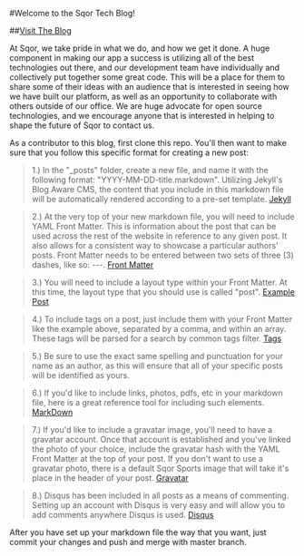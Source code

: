 #Welcome to the Sqor Tech Blog!

##[Visit The Blog](http://sqor.github.io/)

At Sqor, we take pride in what we do, and how we get it done.  A huge component in making our app a success is utilizing all of the best technologies out there, and our development team have individually and collectively put together some great code.  This will be a place for them to share some of their ideas with an audience that is interested in seeing how we have built our platform, as well as an opportunity to collaborate with others outside of our office.  We are huge advocate for open source technologies, and we encourage anyone that is interested in helping to shape the future of Sqor to contact us.

As a contributor to this blog, first clone this repo.  You'll then want to make sure that you follow this specific format for creating a new post:

>1.) In the "_posts" folder, create a new file, and name it with the following format: "YYYY-MM-DD-title.markdown".  Utilizing Jekyll's Blog Aware CMS, the content that you include in this markdown file will be automatically rendered according to a pre-set template. [Jekyll](http://jekyllrb.com/docs/home/) 

>2.) At the very top of your new markdown file, you will need to include YAML Front Matter.  This is information about the post that can be used across the rest of the website in reference to any given post.  It also allows for a consistent way to showcase a particular authors' posts.  Front Matter needs to be entered between two sets of three (3) dashes, like so: ---. [Front Matter](http://jekyllrb.com/docs/frontmatter/)

>3.) You will need to include a layout type within your Front Matter.  At this time, the layout type that you should use is called "post". [Example Post](https://raw.githubusercontent.com/sqor/sqor.github.io/master/_posts/2015-06-23-andy_blogpost1.markdown)

>4.) To include tags on a post, just include them with your Front Matter like the example above, separated by a comma, and within an array.  These tags will be parsed for a search by common tags filter. [Tags](http://sqor.github.io/tags.html)

>5.) Be sure to use the exact same spelling and punctuation for your name as an author, as this will ensure that all of your specific posts will be identified as yours.

>6.) If you'd like to include links, photos, pdfs, etc in your markdown file, here is a great reference tool for including such elements.  [MarkDown](https://guides.github.com/features/mastering-markdown/)

>7.) If you'd like to include a gravatar image, you'll need to have a gravatar account.  Once that account is established and you've linked the photo of your choice, include the gravatar hash with the YAML Front Matter at the top of your post.  If you don't want to use a gravatar photo, there is a default Sqor Sports image that will take it's place in the header of your post. [Gravatar](https://en.gravatar.com/)

>8.) Disqus has been included in all posts as a means of commenting.  Setting up an account with Disqus is very easy and will allow you to add comments anywhere Disqus is used. [Disqus](https://disqus.com/)

After you have set up your markdown file the way that you want, just commit your changes and push and merge with master branch.  

